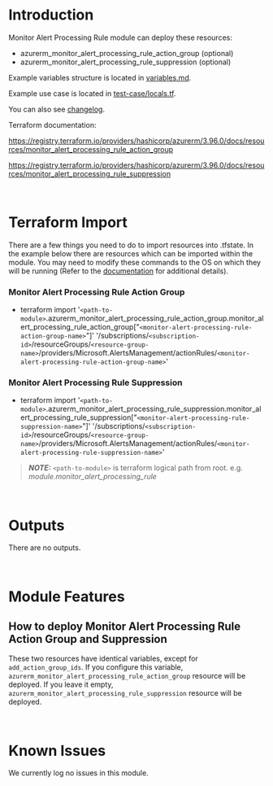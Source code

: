 # Introduction
Monitor Alert Processing Rule module can deploy these resources:
* azurerm_monitor_alert_processing_rule_action_group (optional)
* azurerm_monitor_alert_processing_rule_suppression (optional)

Example variables structure is located in [variables.md](variables.md).

Example use case is located in [test-case/locals.tf](test-case/locals.tf).

You can also see [changelog](changelog.md).

Terraform documentation:

https://registry.terraform.io/providers/hashicorp/azurerm/3.96.0/docs/resources/monitor_alert_processing_rule_action_group

https://registry.terraform.io/providers/hashicorp/azurerm/3.96.0/docs/resources/monitor_alert_processing_rule_suppression

&nbsp;

# Terraform Import
There are a few things you need to do to import resources into .tfstate. In the example below there are resources which can be imported within the module. You may need to modify these commands to the OS on which they will be running (Refer to the [documentation](https://developer.hashicorp.com/terraform/cli/commands/import#example-import-into-resource-configured-with-for_each) for additional details).
### Monitor Alert Processing Rule Action Group
* terraform import '`<path-to-module>`.azurerm_monitor_alert_processing_rule_action_group.monitor_alert_processing_rule_action_group["`<monitor-alert-processing-rule-action-group-name>`"]' '/subscriptions/`<subscription-id>`/resourceGroups/`<resource-group-name>`/providers/Microsoft.AlertsManagement/actionRules/`<monitor-alert-processing-rule-action-group-name>`'
### Monitor Alert Processing Rule Suppression
* terraform import '`<path-to-module>`.azurerm_monitor_alert_processing_rule_suppression.monitor_alert_processing_rule_suppression["`<monitor-alert-processing-rule-suppression-name>`"]' '/subscriptions/`<subscription-id>`/resourceGroups/`<resource-group-name>`/providers/Microsoft.AlertsManagement/actionRules/`<monitor-alert-processing-rule-suppression-name>`'

 > **_NOTE:_** `<path-to-module>` is terraform logical path from root. e.g. _module.monitor\_alert\_processing\_rule_

&nbsp;

# Outputs
There are no outputs.

&nbsp;

# Module Features
## How to deploy Monitor Alert Processing Rule Action Group and Suppression
These two resources have identical variables, except for `add_action_group_ids`. If you configure this variable, `azurerm_monitor_alert_processing_rule_action_group` resource will be deployed. If you leave it empty, `azurerm_monitor_alert_processing_rule_suppression` resource will be deployed.

&nbsp;

# Known Issues
We currently log no issues in this module.